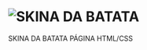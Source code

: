 # ![SKINA DA BATATA](https://user-images.githubusercontent.com/83607914/210355676-28ca18a2-6896-4831-8f55-44b7e48ebce9.gif)
SKINA DA BATATA PÁGINA HTML/CSS
